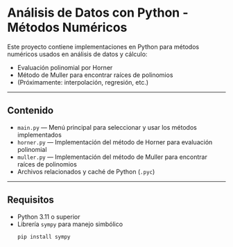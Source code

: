 # Análisis de Datos con Python - Métodos Numéricos

Este proyecto contiene implementaciones en Python para métodos numéricos usados en análisis de datos y cálculo:  
- Evaluación polinomial por Horner  
- Método de Muller para encontrar raíces de polinomios  
- (Próximamente: interpolación, regresión, etc.)

---

## Contenido

- `main.py` — Menú principal para seleccionar y usar los métodos implementados  
- `horner.py` — Implementación del método de Horner para evaluación polinomial  
- `muller.py` — Implementación del método de Muller para encontrar raíces de polinomios  
- Archivos relacionados y caché de Python (`.pyc`)

---

## Requisitos

- Python 3.11 o superior  
- Librería `sympy` para manejo simbólico  
  ```bash
  pip install sympy
